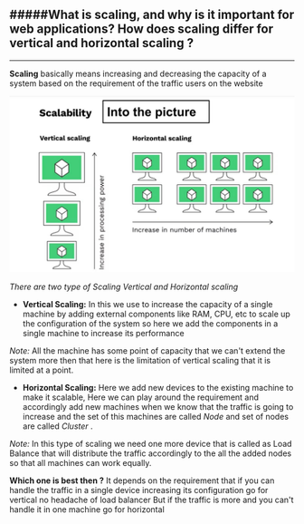 ## #####What is scaling, and why is it important for web applications? How does scaling differ for vertical and horizontal scaling ?

---

**Scaling** basically means increasing and decreasing the capacity of a system based on the requirement of the traffic users on the website

![scaling](./assests/Screenshot%202023-08-07%20121836.png)

_There are two type of Scaling Vertical and Horizontal scaling_

- **Vertical Scaling:** In this we use to increase the capacity of a single machine by adding external components like RAM, CPU, etc to scale up the configuration of the system so here we add the components in a single machine to increase its performance

_Note:_ All the machine has some point of capacity that we can't extend the system more then that here is the limitation of vertical scaling that it is limited at a point.

- **Horizontal Scaling:** Here we add new devices to the existing machine to make it scalable, Here we can play around the requirement and accordingly add new machines when we know that the traffic is going to increase and the set of this machines are called _Node_ and set of nodes are called _Cluster_ .

_Note:_ In this type of scaling we need one more device that is called as Load Balance that will distribute the traffic accordingly to the all the added nodes so that all machines can work equally.

**Which one is best then ?**
It depends on the requirement that if you can handle the traffic in a single device increasing its configuration go for vertical no headache of load balancer
But if the traffic is more and you can't handle it in one machine go for horizontal
